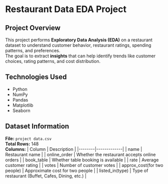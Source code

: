 # Restaurant Data EDA Project

## Project Overview
This project performs **Exploratory Data Analysis (EDA)** on a restaurant dataset to understand customer behavior, restaurant ratings, spending patterns, and preferences.  
The goal is to extract **insights** that can help identify trends like customer choices, rating patterns, and cost distribution.

## Technologies Used
- Python
- NumPy
- Pandas
- Matplotlib
- Seaborn

## Dataset Information
**File:** `project data.csv`  
**Total Rows:** 148  
**Columns:**
| Column | Description |
|--------|-------------|
| name | Restaurant name |
| online_order | Whether the restaurant accepts online orders |
| book_table | Whether table booking is available |
| rate | Average customer rating |
| votes | Number of customer votes |
| approx_cost(for two people) | Approximate cost for two people |
| listed_in(type) | Type of restaurant (Buffet, Cafes, Dining, etc.) |


